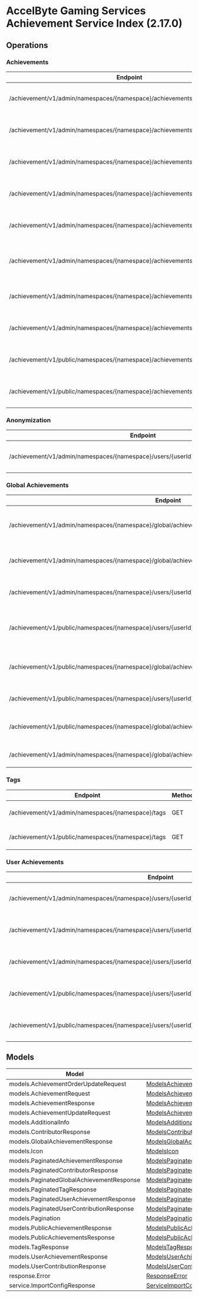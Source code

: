 [//]: # (<< Code generated. DO NOT EDIT!)

[//]: # (<< template file: ags_py_codegen)

# AccelByte Gaming Services Achievement Service Index (2.17.0)


## Operations

### Achievements
| Endpoint | Method | ID | Deprecated | Class | Wrapper | Example |
|---|---|---|---|---|---|---|
| /achievement/v1/admin/namespaces/{namespace}/achievements | POST | AdminCreateNewAchievement | `false` | [AdminCreateNewAchievement](../../src/achievement/accelbyte_py_sdk/api/achievement/operations/achievements/admin_create_new_achievement.py) | [admin_create_new_achievement](../../src/achievement/accelbyte_py_sdk/api/achievement/wrappers/_achievements.py) | [accelbyte_py_sdk_cli achievement-admin-create-new-achievement](../../samples/cli/accelbyte_py_sdk_cli/achievement/_admin_create_new_achievement.py) |
| /achievement/v1/admin/namespaces/{namespace}/achievements/{achievementCode} | DELETE | AdminDeleteAchievement | `false` | [AdminDeleteAchievement](../../src/achievement/accelbyte_py_sdk/api/achievement/operations/achievements/admin_delete_achievement.py) | [admin_delete_achievement](../../src/achievement/accelbyte_py_sdk/api/achievement/wrappers/_achievements.py) | [accelbyte_py_sdk_cli achievement-admin-delete-achievement](../../samples/cli/accelbyte_py_sdk_cli/achievement/_admin_delete_achievement.py) |
| /achievement/v1/admin/namespaces/{namespace}/achievements/{achievementCode} | GET | AdminGetAchievement | `false` | [AdminGetAchievement](../../src/achievement/accelbyte_py_sdk/api/achievement/operations/achievements/admin_get_achievement.py) | [admin_get_achievement](../../src/achievement/accelbyte_py_sdk/api/achievement/wrappers/_achievements.py) | [accelbyte_py_sdk_cli achievement-admin-get-achievement](../../samples/cli/accelbyte_py_sdk_cli/achievement/_admin_get_achievement.py) |
| /achievement/v1/admin/namespaces/{namespace}/achievements | GET | AdminListAchievements | `false` | [AdminListAchievements](../../src/achievement/accelbyte_py_sdk/api/achievement/operations/achievements/admin_list_achievements.py) | [admin_list_achievements](../../src/achievement/accelbyte_py_sdk/api/achievement/wrappers/_achievements.py) | [accelbyte_py_sdk_cli achievement-admin-list-achievements](../../samples/cli/accelbyte_py_sdk_cli/achievement/_admin_list_achievements.py) |
| /achievement/v1/admin/namespaces/{namespace}/achievements/{achievementCode} | PUT | AdminUpdateAchievement | `false` | [AdminUpdateAchievement](../../src/achievement/accelbyte_py_sdk/api/achievement/operations/achievements/admin_update_achievement.py) | [admin_update_achievement](../../src/achievement/accelbyte_py_sdk/api/achievement/wrappers/_achievements.py) | [accelbyte_py_sdk_cli achievement-admin-update-achievement](../../samples/cli/accelbyte_py_sdk_cli/achievement/_admin_update_achievement.py) |
| /achievement/v1/admin/namespaces/{namespace}/achievements/{achievementCode} | PATCH | AdminUpdateAchievementListOrder | `false` | [AdminUpdateAchievementListOrder](../../src/achievement/accelbyte_py_sdk/api/achievement/operations/achievements/admin_update_achievemen_d288a7.py) | [admin_update_achievement_list_order](../../src/achievement/accelbyte_py_sdk/api/achievement/wrappers/_achievements.py) | [accelbyte_py_sdk_cli achievement-admin-update-achievement-list-order](../../samples/cli/accelbyte_py_sdk_cli/achievement/_admin_update_achievement_list_order.py) |
| /achievement/v1/admin/namespaces/{namespace}/achievements/export | GET | ExportAchievements | `false` | [ExportAchievements](../../src/achievement/accelbyte_py_sdk/api/achievement/operations/achievements/export_achievements.py) | [export_achievements](../../src/achievement/accelbyte_py_sdk/api/achievement/wrappers/_achievements.py) | [accelbyte_py_sdk_cli achievement-export-achievements](../../samples/cli/accelbyte_py_sdk_cli/achievement/_export_achievements.py) |
| /achievement/v1/admin/namespaces/{namespace}/achievements/import | POST | ImportAchievements | `false` | [ImportAchievements](../../src/achievement/accelbyte_py_sdk/api/achievement/operations/achievements/import_achievements.py) | [import_achievements](../../src/achievement/accelbyte_py_sdk/api/achievement/wrappers/_achievements.py) | [accelbyte_py_sdk_cli achievement-import-achievements](../../samples/cli/accelbyte_py_sdk_cli/achievement/_import_achievements.py) |
| /achievement/v1/public/namespaces/{namespace}/achievements/{achievementCode} | GET | PublicGetAchievement | `false` | [PublicGetAchievement](../../src/achievement/accelbyte_py_sdk/api/achievement/operations/achievements/public_get_achievement.py) | [public_get_achievement](../../src/achievement/accelbyte_py_sdk/api/achievement/wrappers/_achievements.py) | [accelbyte_py_sdk_cli achievement-public-get-achievement](../../samples/cli/accelbyte_py_sdk_cli/achievement/_public_get_achievement.py) |
| /achievement/v1/public/namespaces/{namespace}/achievements | GET | PublicListAchievements | `false` | [PublicListAchievements](../../src/achievement/accelbyte_py_sdk/api/achievement/operations/achievements/public_list_achievements.py) | [public_list_achievements](../../src/achievement/accelbyte_py_sdk/api/achievement/wrappers/_achievements.py) | [accelbyte_py_sdk_cli achievement-public-list-achievements](../../samples/cli/accelbyte_py_sdk_cli/achievement/_public_list_achievements.py) |

### Anonymization
| Endpoint | Method | ID | Deprecated | Class | Wrapper | Example |
|---|---|---|---|---|---|---|
| /achievement/v1/admin/namespaces/{namespace}/users/{userId}/anonymization/achievements | DELETE | AdminAnonymizeUserAchievement | `false` | [AdminAnonymizeUserAchievement](../../src/achievement/accelbyte_py_sdk/api/achievement/operations/anonymization/admin_anonymize_user_ac_c61ab2.py) | [admin_anonymize_user_achievement](../../src/achievement/accelbyte_py_sdk/api/achievement/wrappers/_anonymization.py) | [accelbyte_py_sdk_cli achievement-admin-anonymize-user-achievement](../../samples/cli/accelbyte_py_sdk_cli/achievement/_admin_anonymize_user_achievement.py) |

### Global Achievements
| Endpoint | Method | ID | Deprecated | Class | Wrapper | Example |
|---|---|---|---|---|---|---|
| /achievement/v1/admin/namespaces/{namespace}/global/achievements/{achievementCode}/contributors | GET | AdminListGlobalAchievementContributors | `false` | [AdminListGlobalAchievementContributors](../../src/achievement/accelbyte_py_sdk/api/achievement/operations/global_achievements/admin_list_global_achie_0b49fb.py) | [admin_list_global_achievement_contributors](../../src/achievement/accelbyte_py_sdk/api/achievement/wrappers/_global_achievements.py) | [accelbyte_py_sdk_cli achievement-admin-list-global-achievement-contributors](../../samples/cli/accelbyte_py_sdk_cli/achievement/_admin_list_global_achievement_contributors.py) |
| /achievement/v1/admin/namespaces/{namespace}/global/achievements | GET | AdminListGlobalAchievements | `false` | [AdminListGlobalAchievements](../../src/achievement/accelbyte_py_sdk/api/achievement/operations/global_achievements/admin_list_global_achievements.py) | [admin_list_global_achievements](../../src/achievement/accelbyte_py_sdk/api/achievement/wrappers/_global_achievements.py) | [accelbyte_py_sdk_cli achievement-admin-list-global-achievements](../../samples/cli/accelbyte_py_sdk_cli/achievement/_admin_list_global_achievements.py) |
| /achievement/v1/admin/namespaces/{namespace}/users/{userId}/global/achievements | GET | AdminListUserContributions | `false` | [AdminListUserContributions](../../src/achievement/accelbyte_py_sdk/api/achievement/operations/global_achievements/admin_list_user_contributions.py) | [admin_list_user_contributions](../../src/achievement/accelbyte_py_sdk/api/achievement/wrappers/_global_achievements.py) | [accelbyte_py_sdk_cli achievement-admin-list-user-contributions](../../samples/cli/accelbyte_py_sdk_cli/achievement/_admin_list_user_contributions.py) |
| /achievement/v1/public/namespaces/{namespace}/users/{userId}/global/achievements/{achievementCode}/claim | POST | ClaimGlobalAchievementReward | `false` | [ClaimGlobalAchievementReward](../../src/achievement/accelbyte_py_sdk/api/achievement/operations/global_achievements/claim_global_achievemen_1ea8df.py) | [claim_global_achievement_reward](../../src/achievement/accelbyte_py_sdk/api/achievement/wrappers/_global_achievements.py) | [accelbyte_py_sdk_cli achievement-claim-global-achievement-reward](../../samples/cli/accelbyte_py_sdk_cli/achievement/_claim_global_achievement_reward.py) |
| /achievement/v1/public/namespaces/{namespace}/global/achievements/{achievementCode}/contributors | GET | ListGlobalAchievementContributors | `false` | [ListGlobalAchievementContributors](../../src/achievement/accelbyte_py_sdk/api/achievement/operations/global_achievements/list_global_achievement_b19e66.py) | [list_global_achievement_contributors](../../src/achievement/accelbyte_py_sdk/api/achievement/wrappers/_global_achievements.py) | [accelbyte_py_sdk_cli achievement-list-global-achievement-contributors](../../samples/cli/accelbyte_py_sdk_cli/achievement/_list_global_achievement_contributors.py) |
| /achievement/v1/public/namespaces/{namespace}/users/{userId}/global/achievements | GET | ListUserContributions | `false` | [ListUserContributions](../../src/achievement/accelbyte_py_sdk/api/achievement/operations/global_achievements/list_user_contributions.py) | [list_user_contributions](../../src/achievement/accelbyte_py_sdk/api/achievement/wrappers/_global_achievements.py) | [accelbyte_py_sdk_cli achievement-list-user-contributions](../../samples/cli/accelbyte_py_sdk_cli/achievement/_list_user_contributions.py) |
| /achievement/v1/public/namespaces/{namespace}/global/achievements | GET | PublicListGlobalAchievements | `false` | [PublicListGlobalAchievements](../../src/achievement/accelbyte_py_sdk/api/achievement/operations/global_achievements/public_list_global_achi_9c838b.py) | [public_list_global_achievements](../../src/achievement/accelbyte_py_sdk/api/achievement/wrappers/_global_achievements.py) | [accelbyte_py_sdk_cli achievement-public-list-global-achievements](../../samples/cli/accelbyte_py_sdk_cli/achievement/_public_list_global_achievements.py) |
| /achievement/v1/admin/namespaces/{namespace}/global/achievements/{achievementCode}/reset | DELETE | ResetGlobalAchievement | `false` | [ResetGlobalAchievement](../../src/achievement/accelbyte_py_sdk/api/achievement/operations/global_achievements/reset_global_achievement.py) | [reset_global_achievement](../../src/achievement/accelbyte_py_sdk/api/achievement/wrappers/_global_achievements.py) | [accelbyte_py_sdk_cli achievement-reset-global-achievement](../../samples/cli/accelbyte_py_sdk_cli/achievement/_reset_global_achievement.py) |

### Tags
| Endpoint | Method | ID | Deprecated | Class | Wrapper | Example |
|---|---|---|---|---|---|---|
| /achievement/v1/admin/namespaces/{namespace}/tags | GET | AdminListTags | `false` | [AdminListTags](../../src/achievement/accelbyte_py_sdk/api/achievement/operations/tags/admin_list_tags.py) | [admin_list_tags](../../src/achievement/accelbyte_py_sdk/api/achievement/wrappers/_tags.py) | [accelbyte_py_sdk_cli achievement-admin-list-tags](../../samples/cli/accelbyte_py_sdk_cli/achievement/_admin_list_tags.py) |
| /achievement/v1/public/namespaces/{namespace}/tags | GET | PublicListTags | `false` | [PublicListTags](../../src/achievement/accelbyte_py_sdk/api/achievement/operations/tags/public_list_tags.py) | [public_list_tags](../../src/achievement/accelbyte_py_sdk/api/achievement/wrappers/_tags.py) | [accelbyte_py_sdk_cli achievement-public-list-tags](../../samples/cli/accelbyte_py_sdk_cli/achievement/_public_list_tags.py) |

### User Achievements
| Endpoint | Method | ID | Deprecated | Class | Wrapper | Example |
|---|---|---|---|---|---|---|
| /achievement/v1/admin/namespaces/{namespace}/users/{userId}/achievements | GET | AdminListUserAchievements | `false` | [AdminListUserAchievements](../../src/achievement/accelbyte_py_sdk/api/achievement/operations/user_achievements/admin_list_user_achievements.py) | [admin_list_user_achievements](../../src/achievement/accelbyte_py_sdk/api/achievement/wrappers/_user_achievements.py) | [accelbyte_py_sdk_cli achievement-admin-list-user-achievements](../../samples/cli/accelbyte_py_sdk_cli/achievement/_admin_list_user_achievements.py) |
| /achievement/v1/admin/namespaces/{namespace}/users/{userId}/achievements/{achievementCode}/reset | DELETE | AdminResetAchievement | `false` | [AdminResetAchievement](../../src/achievement/accelbyte_py_sdk/api/achievement/operations/user_achievements/admin_reset_achievement.py) | [admin_reset_achievement](../../src/achievement/accelbyte_py_sdk/api/achievement/wrappers/_user_achievements.py) | [accelbyte_py_sdk_cli achievement-admin-reset-achievement](../../samples/cli/accelbyte_py_sdk_cli/achievement/_admin_reset_achievement.py) |
| /achievement/v1/admin/namespaces/{namespace}/users/{userId}/achievements/{achievementCode}/unlock | PUT | AdminUnlockAchievement | `false` | [AdminUnlockAchievement](../../src/achievement/accelbyte_py_sdk/api/achievement/operations/user_achievements/admin_unlock_achievement.py) | [admin_unlock_achievement](../../src/achievement/accelbyte_py_sdk/api/achievement/wrappers/_user_achievements.py) | [accelbyte_py_sdk_cli achievement-admin-unlock-achievement](../../samples/cli/accelbyte_py_sdk_cli/achievement/_admin_unlock_achievement.py) |
| /achievement/v1/public/namespaces/{namespace}/users/{userId}/achievements | GET | PublicListUserAchievements | `false` | [PublicListUserAchievements](../../src/achievement/accelbyte_py_sdk/api/achievement/operations/user_achievements/public_list_user_achievements.py) | [public_list_user_achievements](../../src/achievement/accelbyte_py_sdk/api/achievement/wrappers/_user_achievements.py) | [accelbyte_py_sdk_cli achievement-public-list-user-achievements](../../samples/cli/accelbyte_py_sdk_cli/achievement/_public_list_user_achievements.py) |
| /achievement/v1/public/namespaces/{namespace}/users/{userId}/achievements/{achievementCode}/unlock | PUT | PublicUnlockAchievement | `false` | [PublicUnlockAchievement](../../src/achievement/accelbyte_py_sdk/api/achievement/operations/user_achievements/public_unlock_achievement.py) | [public_unlock_achievement](../../src/achievement/accelbyte_py_sdk/api/achievement/wrappers/_user_achievements.py) | [accelbyte_py_sdk_cli achievement-public-unlock-achievement](../../samples/cli/accelbyte_py_sdk_cli/achievement/_public_unlock_achievement.py) |


## Models
| Model | Class |
|---|---|
| models.AchievementOrderUpdateRequest | [ModelsAchievementOrderUpdateRequest](../../src/achievement/accelbyte_py_sdk/api/achievement/models/models_achievement_order_update_request.py) |
| models.AchievementRequest | [ModelsAchievementRequest](../../src/achievement/accelbyte_py_sdk/api/achievement/models/models_achievement_request.py) |
| models.AchievementResponse | [ModelsAchievementResponse](../../src/achievement/accelbyte_py_sdk/api/achievement/models/models_achievement_response.py) |
| models.AchievementUpdateRequest | [ModelsAchievementUpdateRequest](../../src/achievement/accelbyte_py_sdk/api/achievement/models/models_achievement_update_request.py) |
| models.AdditionalInfo | [ModelsAdditionalInfo](../../src/achievement/accelbyte_py_sdk/api/achievement/models/models_additional_info.py) |
| models.ContributorResponse | [ModelsContributorResponse](../../src/achievement/accelbyte_py_sdk/api/achievement/models/models_contributor_response.py) |
| models.GlobalAchievementResponse | [ModelsGlobalAchievementResponse](../../src/achievement/accelbyte_py_sdk/api/achievement/models/models_global_achievement_response.py) |
| models.Icon | [ModelsIcon](../../src/achievement/accelbyte_py_sdk/api/achievement/models/models_icon.py) |
| models.PaginatedAchievementResponse | [ModelsPaginatedAchievementResponse](../../src/achievement/accelbyte_py_sdk/api/achievement/models/models_paginated_achievement_response.py) |
| models.PaginatedContributorResponse | [ModelsPaginatedContributorResponse](../../src/achievement/accelbyte_py_sdk/api/achievement/models/models_paginated_contributor_response.py) |
| models.PaginatedGlobalAchievementResponse | [ModelsPaginatedGlobalAchievementResponse](../../src/achievement/accelbyte_py_sdk/api/achievement/models/models_paginated_global_achievement_response.py) |
| models.PaginatedTagResponse | [ModelsPaginatedTagResponse](../../src/achievement/accelbyte_py_sdk/api/achievement/models/models_paginated_tag_response.py) |
| models.PaginatedUserAchievementResponse | [ModelsPaginatedUserAchievementResponse](../../src/achievement/accelbyte_py_sdk/api/achievement/models/models_paginated_user_achievement_response.py) |
| models.PaginatedUserContributionResponse | [ModelsPaginatedUserContributionResponse](../../src/achievement/accelbyte_py_sdk/api/achievement/models/models_paginated_user_contribution_response.py) |
| models.Pagination | [ModelsPagination](../../src/achievement/accelbyte_py_sdk/api/achievement/models/models_pagination.py) |
| models.PublicAchievementResponse | [ModelsPublicAchievementResponse](../../src/achievement/accelbyte_py_sdk/api/achievement/models/models_public_achievement_response.py) |
| models.PublicAchievementsResponse | [ModelsPublicAchievementsResponse](../../src/achievement/accelbyte_py_sdk/api/achievement/models/models_public_achievements_response.py) |
| models.TagResponse | [ModelsTagResponse](../../src/achievement/accelbyte_py_sdk/api/achievement/models/models_tag_response.py) |
| models.UserAchievementResponse | [ModelsUserAchievementResponse](../../src/achievement/accelbyte_py_sdk/api/achievement/models/models_user_achievement_response.py) |
| models.UserContributionResponse | [ModelsUserContributionResponse](../../src/achievement/accelbyte_py_sdk/api/achievement/models/models_user_contribution_response.py) |
| response.Error | [ResponseError](../../src/achievement/accelbyte_py_sdk/api/achievement/models/response_error.py) |
| service.ImportConfigResponse | [ServiceImportConfigResponse](../../src/achievement/accelbyte_py_sdk/api/achievement/models/service_import_config_response.py) |
